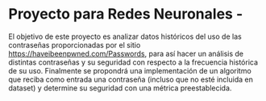 # Proyecto para Redes Neuronales -


El objetivo de este proyecto es analizar datos históricos del uso de las contraseñas proporcionadas por el sitio https://haveibeenpwned.com/Passwords, para así hacer un análisis de distintas contraseñas y su seguridad con respecto a la frecuencia histórica de su uso. Finalmente se propondrá una implementación de un algoritmo que reciba como entrada una contraseña (incluso que no esté incluida en dataset) y determine su seguridad con una métrica preestablecida.
